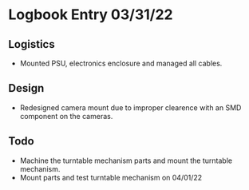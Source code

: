 # Logbook Entry 03/31/22
## Logistics
- Mounted PSU, electronics enclosure and managed all cables.

## Design
- Redesigned camera mount due to improper clearence with an SMD component on the cameras.

## Todo 
- Machine the turntable mechanism parts and mount the turntable mechanism.
- Mount parts and test turntable mechanism on 04/01/22
